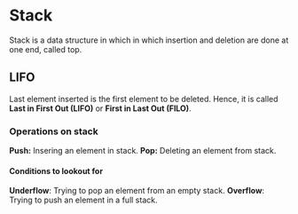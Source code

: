 # Stack
Stack is a data structure in which in which insertion and deletion are done at one end, called top.

## LIFO
Last element inserted is the first element to be deleted. Hence, it is called **Last in First Out (LIFO)** 
or **First in Last Out (FILO)**.

### Operations on stack
**Push:** Insering an element in stack.
**Pop:** Deleting an element from stack.

#### Conditions to lookout for
**Underflow**: Trying to pop an element from an empty stack.
**Overflow**: Trying to push an element in a full stack.